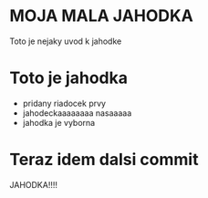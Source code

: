 # MOJA MALA JAHODKA

Toto je nejaky uvod k jahodke

# Toto je jahodka

* pridany riadocek prvy
* jahodeckaaaaaaaa nasaaaaa
* jahodka je vyborna

# Teraz idem dalsi commit

JAHODKA!!!!